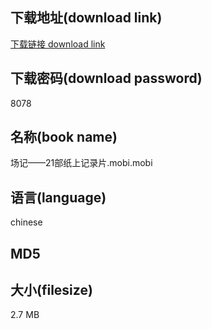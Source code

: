 ## 下载地址(download link)
[下载链接 download link](https://voluble-croquembouche-d321dc.netlify.app/?s=%E5%9C%BA%E8%AE%B0%E2%80%94%E2%80%9421%E9%83%A8%E7%BA%B8%E4%B8%8A%E8%AE%B0%E5%BD%95%E7%89%87.mobi)

## 下载密码(download password)
8078

## 名称(book name)
场记——21部纸上记录片.mobi.mobi

## 语言(language)
chinese

## MD5


## 大小(filesize)
2.7 MB

